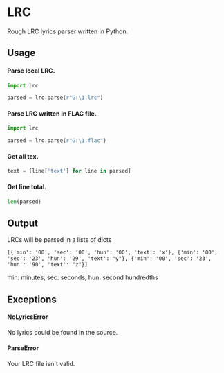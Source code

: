 # LRC
Rough LRC lyrics parser written in Python.

## Usage
#### Parse local LRC.
```python
import lrc

parsed = lrc.parse(r"G:\1.lrc")
```
#### Parse LRC written in FLAC file.
```python
import lrc

parsed = lrc.parse(r"G:\1.flac")
```
#### Get all tex.
```python
text = [line['text'] for line in parsed]
```
#### Get line total.
```python
len(parsed)
```

## Output
LRCs will be parsed in a lists of dicts
```
[{'min': '00', 'sec': '00', 'hun': '00', 'text': 'x'}, {'min': '00', 'sec': '23', 'hun': '29', 'text': "y"}, {'min': '00', 'sec': '23', 'hun': '90', 'text': "z"}]
```
min: minutes,
sec: seconds,
hun: second hundredths

## Exceptions
#### NoLyricsError
No lyrics could be found in the source.
#### ParseError
Your LRC file isn't valid.

